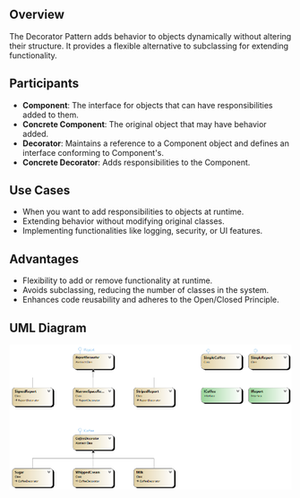 ## Overview
The Decorator Pattern adds behavior to objects dynamically without altering their structure. It provides a flexible alternative to subclassing for extending functionality.

## Participants
- **Component**: The interface for objects that can have responsibilities added to them.
- **Concrete Component**: The original object that may have behavior added.
- **Decorator**: Maintains a reference to a Component object and defines an interface conforming to Component's.
- **Concrete Decorator**: Adds responsibilities to the Component.

## Use Cases
- When you want to add responsibilities to objects at runtime.
- Extending behavior without modifying original classes.
- Implementing functionalities like logging, security, or UI features.

## Advantages
- Flexibility to add or remove functionality at runtime.
- Avoids subclassing, reducing the number of classes in the system.
- Enhances code reusability and adheres to the Open/Closed Principle.

## UML Diagram

![Decorator Pattern UML](diagramDecoratorPattern.png)